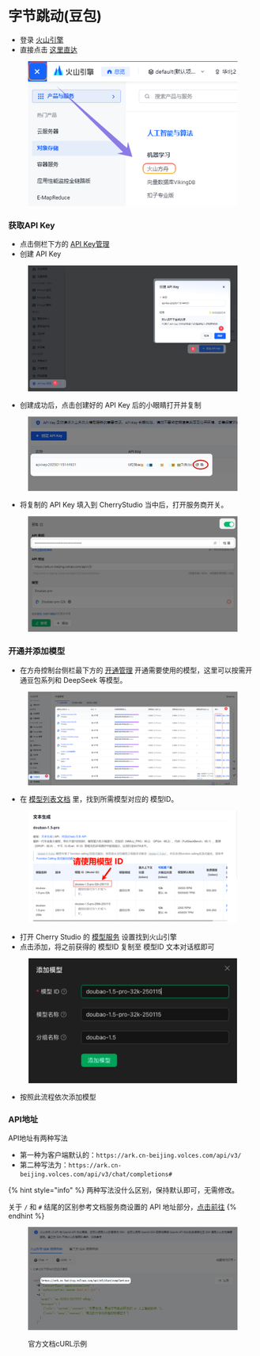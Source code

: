 # 字节跳动(豆包)

* 登录 [火山引擎](https://console.volcengine.com/)
* 直接点击 [这里直达](https://console.volcengine.com/ark/region:ark+cn-beijing/openManagement?LLM=%7B%7D)

<figure><img src="../../.gitbook/assets/image (1) (1) (2).png" alt=""><figcaption></figcaption></figure>

### 获取API Key

* 点击侧栏下方的 [API Key管理](https://console.volcengine.com/ark/region:ark+cn-beijing/apiKey)
* 创建 API Key

<figure><img src="../../.gitbook/assets/image (6) (2).png" alt=""><figcaption></figcaption></figure>

* 创建成功后，点击创建好的 API Key 后的小眼睛打开并复制

<figure><img src="../../.gitbook/assets/image (7) (2).png" alt=""><figcaption></figcaption></figure>

* 将复制的 API Key 填入到 CherryStudio 当中后，打开服务商开关。

<figure><img src="../../.gitbook/assets/image (8) (2).png" alt=""><figcaption></figcaption></figure>

### 开通并添加模型

* 在方舟控制台侧栏最下方的 [开通管理](https://console.volcengine.com/ark/region:ark+cn-beijing/openManagement?LLM=%7B%7D\&OpenTokenDrawer=false) 开通需要使用的模型，这里可以按需开通豆包系列和 DeepSeek 等模型。

<figure><img src="../../.gitbook/assets/image (1) (1) (2) (1).png" alt=""><figcaption></figcaption></figure>

* 在 [模型列表文档](https://www.volcengine.com/docs/82379/1330310#%E6%96%87%E6%9C%AC%E7%94%9F%E6%88%90) 里，找到所需模型对应的 模型ID。

<figure><img src="../../.gitbook/assets/火山引擎_模型ID.png" alt="火山引擎模型ID列表示例"><figcaption></figcaption></figure>

* 打开 Cherry Studio 的 [模型服务](../../cherrystudio/preview/settings/providers.md) 设置找到火山引擎
* 点击添加，将之前获得的 模型ID 复制至 模型ID 文本对话框即可

<figure><img src="../../.gitbook/assets/volc_ark_01.png" alt=""><figcaption></figcaption></figure>

* 按照此流程依次添加模型

### API地址

API地址有两种写法

* 第一种为客户端默认的：`https://ark.cn-beijing.volces.com/api/v3/`
* 第二种写法为：`https://ark.cn-beijing.volces.com/api/v3/chat/completions#`

{% hint style="info" %}
两种写法没什么区别，保持默认即可，无需修改。

关于 `/` 和 `#` 结尾的区别参考文档服务商设置的 API 地址部分，[点击前往](../../cherrystudio/preview/settings/providers#api-di-zhi)
{% endhint %}

<figure><img src="../../.gitbook/assets/image (3) (2).png" alt=""><figcaption><p>官方文档cURL示例</p></figcaption></figure>
